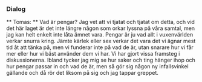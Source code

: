 ### Dialog ###

** Tomas: ** Vad är pengar? Jag vet att vi tjatat och tjatat om detta,
och vid det här laget är det inte längre någon som orkar lyssna på
våra samtal, men jag kan helt enkelt inte låta ämnet vara. Pengar är
ju vad allt i vuxenvärlden verkar snurra kring. Jämte kärlek eller sex
verkar det vara det vi ägnar mest tid åt att tänka på, men vi funderar
inte på vad de är, utan snarare hur vi får mer eller hur vi bäst
använder dem vi har. Vi har gjort vissa framsteg i
diskussionerna. Ibland tycker jag mig se hur saker och ting hänger
ihop och hur pengar passar in och vad de är, men så gör sig någon ny
infallsvinkel gällande och då rör det liksom på sig och jag tappar
greppet.
